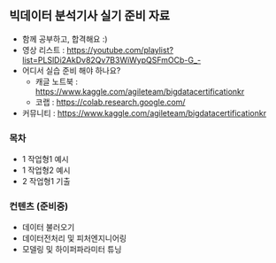 ## 빅데이터 분석기사 실기 준비 자료
- 함께 공부하고, 합격해요 :)
- 영상 리스트 : https://youtube.com/playlist?list=PLSlDi2AkDv82Qv7B3WiWypQSFmOCb-G_-
- 어디서 실습 준비 해야 하나요?
  - 캐글 노트북 : https://www.kaggle.com/agileteam/bigdatacertificationkr
  - 코랩 : https://colab.research.google.com/
- 커뮤니티 : https://www.kaggle.com/agileteam/bigdatacertificationkr

### 목차
- 1 작업형1 예시
- 1 작업형2 예시
- 2 작업형1 기출

### 컨텐츠 (준비중)
- 데이터 불러오기
- 데이터전처리 및 피처엔지니어링
- 모델링 및 하이퍼파라미터 튜닝
